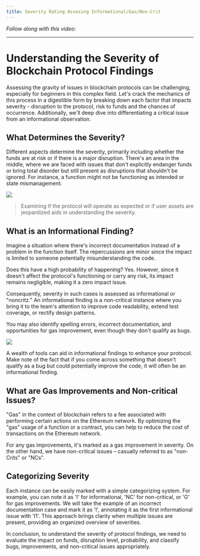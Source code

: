 ```yaml
---
title: Severity Rating Assesing Informational/Gas/Non-Crit
---
```


_Follow along with this video:_



---

# Understanding the Severity of Blockchain Protocol Findings

Assessing the gravity of issues in blockchain protocols can be challenging, especially for beginners in this complex field. Let's crack the mechanics of this process in a digestible form by breaking down each factor that impacts severity - disruption to the protocol, risk to funds and the chances of occurrence. Additionally, we'll deep dive into differentiating a critical issue from an informational observation.

## What Determines the Severity?

Different aspects determine the severity, primarily including whether the funds are at risk or if there is a major disruption. There's an area in the middle, where we are faced with issues that don't explicitly endanger funds or bring total disorder but still present as disruptions that shouldn't be ignored. For instance, a function might not be functioning as intended or state mismanagement.

![](https://cdn.videotap.com/7MnH5j3N8rEe92sSzFg5-23.62.png)

> Examining if the protocol will operate as expected or if user assets are jeopardized aids in understanding the severity.

## What is an Informational Finding?

Imagine a situation where there's incorrect documentation instead of a problem in the function itself. The repercussions are minor since the impact is limited to someone potentially misunderstanding the code.

Does this have a high probability of happening? Yes. However, since it doesn't affect the protocol's functioning or carry any risk, its impact remains negligible, making it a zero impact issue.

Consequently, severity in such cases is assessed as informational or "noncritz." An informational finding is a non-critical instance where you bring it to the team's attention to improve code readability, extend test coverage, or rectify design patterns.

You may also identify spelling errors, incorrect documentation, and opportunities for gas improvement, even though they don't qualify as bugs.

![](https://cdn.videotap.com/RKj8pxAxknNIVZU5STC2-76.76.png)

A wealth of tools can aid in informational findings to enhance your protocol. Make note of the fact that if you come across something that doesn't qualify as a bug but could potentially improve the code, it will often be an informational finding.

## What are Gas Improvements and Non-critical Issues?

"Gas" in the context of blockchain refers to a fee associated with performing certain actions on the Ethereum network. By optimizing the "gas" usage of a function or a contract, you can help to reduce the cost of transactions on the Ethereum network.

For any gas improvements, it's marked as a gas improvement in severity. On the other hand, we have non-critical issues – casually referred to as "non-Crits" or "NCs".

## Categorizing Severity

Each instance can be easily marked with a simple categorizing system. For example, you can note it as 'I' for informational, 'NC' for non-critical, or 'G' for gas improvements. We will take the example of an incorrect documentation case and mark it as 'I', annotating it as the first informational issue with 'I1'. This approach brings clarity when multiple issues are present, providing an organized overview of severities.

In conclusion, to understand the severity of protocol findings, we need to evaluate the impact on funds, disruption level, probability, and classify bugs, improvements, and non-critical issues appropriately.
